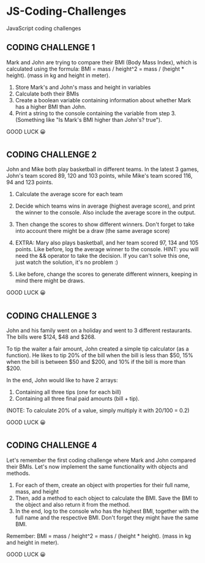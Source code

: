 # JS-Coding-Challenges
 JavaScript coding challenges

## CODING CHALLENGE 1


Mark and John are trying to compare their BMI (Body Mass Index), which is calculated using the formula: BMI = mass / height^2 = mass / (height * height). (mass in kg and height in meter).

1. Store Mark's and John's mass and height in variables
2. Calculate both their BMIs
3. Create a boolean variable containing information about whether Mark has a higher BMI than John.
4. Print a string to the console containing the variable from step 3. (Something like "Is Mark's BMI higher than John's? true"). 

GOOD LUCK 😀

#

## CODING CHALLENGE 2

John and Mike both play basketball in different teams. In the latest 3 games, John's team scored 89, 120 and 103 points, while Mike's team scored 116, 94 and 123 points.

1. Calculate the average score for each team
2. Decide which teams wins in average (highest average score), and print the winner to the console. Also include the average score in the output.
3. Then change the scores to show different winners. Don't forget to take into account there might be a draw (the same average score)

4. EXTRA: Mary also plays basketball, and her team scored 97, 134 and 105 points. Like before, log the average winner to the console. HINT: you will need the && operator to take the decision. If you can't solve this one, just watch the solution, it's no problem :)
5. Like before, change the scores to generate different winners, keeping in mind there might be draws.

GOOD LUCK 😀

#

## CODING CHALLENGE 3

John and his family went on a holiday and went to 3 different restaurants. The bills were $124, $48 and $268.

To tip the waiter a fair amount, John created a simple tip calculator (as a function). He likes to tip 20% of the bill when the bill is less than $50, 15% when the bill is between $50 and $200, and 10% if the bill is more than $200.

In the end, John would like to have 2 arrays:
1) Containing all three tips (one for each bill)
2) Containing all three final paid amounts (bill + tip).

(NOTE: To calculate 20% of a value, simply multiply it with 20/100 = 0.2)

GOOD LUCK 😀

#

## CODING CHALLENGE 4

Let's remember the first coding challenge where Mark and John compared their BMIs. Let's now implement the same functionality with objects and methods.
1. For each of them, create an object with properties for their full name, mass, and height
2. Then, add a method to each object to calculate the BMI. Save the BMI to the object and also return it from the method.
3. In the end, log to the console who has the highest BMI, together with the full name and the respective BMI. Don't forget they might have the same BMI.

Remember: BMI = mass / height^2 = mass / (height * height). (mass in kg and height in meter).

GOOD LUCK 😀
